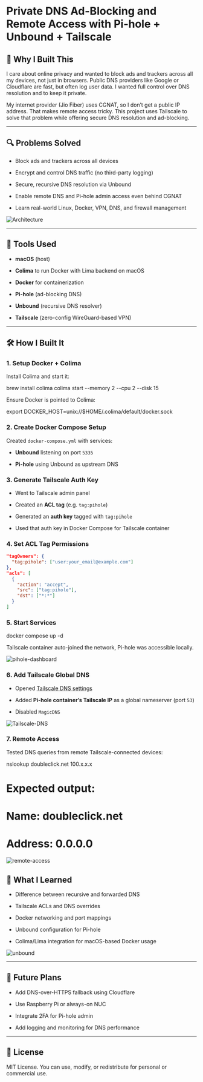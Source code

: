 # Private DNS Ad-Blocking and Remote Access with Pi-hole + Unbound + Tailscale

## 👋 Why I Built This

I care about online privacy and wanted to block ads and trackers across all my devices, not just in browsers. Public DNS providers like Google or Cloudflare are fast, but often log user data. I wanted full control over DNS resolution and to keep it private.

My internet provider (Jio Fiber) uses CGNAT, so I don’t get a public IP address. That makes remote access tricky. This project uses Tailscale to solve that problem while offering secure DNS resolution and ad-blocking.

---

## 🔍 Problems Solved

- Block ads and trackers across all devices
    
- Encrypt and control DNS traffic (no third-party logging)
    
- Secure, recursive DNS resolution via Unbound
    
- Enable remote DNS and Pi-hole admin access even behind CGNAT
    
- Learn real-world Linux, Docker, VPN, DNS, and firewall management
    
![Architecture](/screenshots/Architecure-Pihole+Docker.png)

---

## 🧰 Tools Used

- **macOS** (host)
    
- **Colima** to run Docker with Lima backend on macOS
    
- **Docker** for containerization
    
- **Pi-hole** (ad-blocking DNS)
    
- **Unbound** (recursive DNS resolver)
    
- **Tailscale** (zero-config WireGuard-based VPN)
    

---

## 🛠️ How I Built It

### 1. Setup Docker + Colima

Install Colima and start it:


brew install colima
colima start --memory 2 --cpu 2 --disk 15


Ensure Docker is pointed to Colima:


export DOCKER_HOST=unix://$HOME/.colima/default/docker.sock


### 2. Create Docker Compose Setup

Created `docker-compose.yml` with services:

- **Unbound** listening on port `5335`
    
- **Pi-hole** using Unbound as upstream DNS
    

### 3. Generate Tailscale Auth Key

- Went to Tailscale admin panel
    
- Created an **ACL tag** (e.g. `tag:pihole`)
    
- Generated an **auth key** tagged with `tag:pihole`
    
- Used that auth key in Docker Compose for Tailscale container
    

### 4. Set ACL Tag Permissions

```json
"tagOwners": {
  "tag:pihole": ["user:your_email@example.com"]
},
"acls": [
  {
    "action": "accept",
    "src": ["tag:pihole"],
    "dst": ["*:*"]
  }
]
```

### 5. Start Services


docker compose up -d


Tailscale container auto-joined the network, Pi-hole was accessible locally.

![pihole-dashboard](/screenshots/Pihole-admin-dashboard.png)

### 6. Add Tailscale Global DNS

- Opened [Tailscale DNS settings](https://login.tailscale.com/admin/dns)
    
- Added **Pi-hole container’s Tailscale IP** as a global nameserver (port `53`)
    
- Disabled `MagicDNS`

![Tailscale-DNS](/screenshots/Tailscale-dns.png)
    

### 7. Remote Access

Tested DNS queries from remote Tailscale-connected devices:


nslookup doubleclick.net 100.x.x.x
# Expected output:
# Name: doubleclick.net
# Address: 0.0.0.0

![remote-access](/screenshots/nslookup.png)


## 🤯 What I Learned

- Difference between recursive and forwarded DNS
    
- Tailscale ACLs and DNS overrides
    
- Docker networking and port mappings
    
- Unbound configuration for Pi-hole
    
- Colima/Lima integration for macOS-based Docker usage


![unbound](/screenshots/unbound-logs.png)
    

---

## 🚀 Future Plans

- Add DNS-over-HTTPS fallback using Cloudflare
    
- Use Raspberry Pi or always-on NUC
    
- Integrate 2FA for Pi-hole admin
    
- Add logging and monitoring for DNS performance
    

---

## 📜 License

MIT License. You can use, modify, or redistribute for personal or commercial use.
